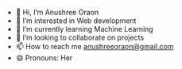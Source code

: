 - 👋 Hi, I’m Anushree Oraon
- 👀 I’m interested in Web development
- 🌱 I’m currently learning Machine Learning
- 💞️ I’m looking to collaborate on projects
- 📫 How to reach me anushreeoraon@gmail.com
- 😄 Pronouns: Her


<!---
Floydscharm/Floydscharm is a ✨ special ✨ repository because its `README.md` (this file) appears on your GitHub profile.
You can click the Preview link to take a look at your changes.
--->
